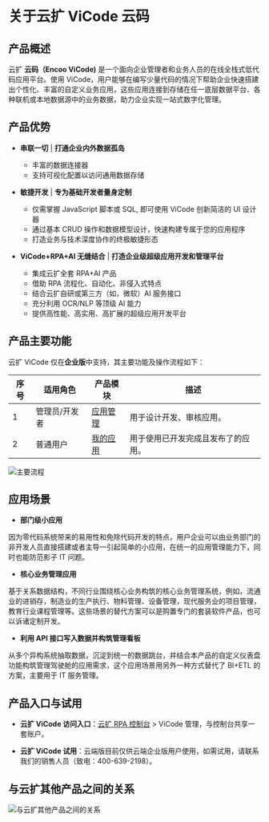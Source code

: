 # 关于云扩 ViCode 云码

## 产品概述

云扩 **云码（Encoo ViCode)** 是一个面向企业管理者和业务人员的在线全栈式低代码应用平台。使用 ViCode，用户能够在编写少量代码的情况下帮助企业快速搭建出个性化、丰富的自定义业务应用，这些应用连接到存储在任一底层数据平台、各种联机或本地数据源中的业务数据，助力企业实现一站式数字化管理。

## 产品优势

- **串联一切** | **打通企业内外数据孤岛**
    - 丰富的数据连接器
    - 支持可视化配置以访问通用数据存储

- **敏捷开发** | **专为基础开发者量身定制**
    - 仅需掌握 JavaScript 脚本或 SQL, 即可使用 ViCode 创新简洁的 UI 设计器
    - 通过基本 CRUD 操作和数据模型设计，快速构建专属于您的应用程序
    - 打造业务与技术深度协作的终极敏捷形态

- **ViCode+RPA+AI 无缝结合** | **打造企业级超级应用开发和管理平台**
    - 集成云扩全套 RPA+AI 产品
    - 借助 RPA 流程化、自动化、非侵入式特点
    - 结合云扩自研或第三方（如，微软）AI 服务接口
    - 充分利用 OCR/NLP 等顶级 AI 能力
    - 提供高性能、高实用、高扩展的超级应用开发平台

## 产品主要功能

云扩 ViCode 仅在**企业版**中支持，其主要功能及操作流程如下：

序号 | 适用角色 | 产品模块|描述
---------|----------|---------|---------
 1 | 管理员/开发者 | [应用管理](./devApps/manageapps.md)|用于设计开发、审核应用。
 2 | 普通用户 | [我的应用](./userApps/userApps.md)|用于使用已开发完成且发布了的应用。

![主要流程](https://docimages.blob.core.chinacloudapi.cn/images/Kris/Apps/vicodeprocess20211008.png)

## 应用场景

- **部门级小应用**

因为零代码系统带来的易用性和免除代码开发的特点，用户企业可以由业务部门的非开发人员直接搭建或者主导一引起简单的小应用，在统一的应用管理能力下，同时也能防范影子 IT 问题。

- **核心业务管理应用**

基于关系数据结构，不同行业围绕核心业务构筑的核心业务管理系统，例如，流通业的进销存，制造业的生产执行、物料管理、设备管理，现代服务业的项目管理，教育行业课程管理等。这些场景的替代方案可以是购置专门的套装软件产品，也可以诉诸定制开发。

- **利用 API 接口写入数据并构筑管理看板**

从多个异构系统抽取数据，沉淀到统一的数据跳台，并结合本产品的自定义仪表盘功能构筑管理驾驶舱的应用需求，这个应用场景用另外一种方式替代了 BI+ETL 的方案，主要用于 IT 服务管理。

## 产品入口与试用

- **云扩 ViCode 访问入口**：[云扩 RPA 控制台](https://console.encoo.com/) > ViCode 管理，与控制台共享一套账户。

- **云扩 ViCode 试用**：云端版目前仅供云端企业版用户使用，如需试用，请联系我们的销售人员（致电：400-639-2198）。

## 与云扩其他产品之间的关系

![与云扩其他产品之间的关系](https://docimages.blob.core.chinacloudapi.cn/images/Kris/Apps/vicodeproduct20211102.png)
